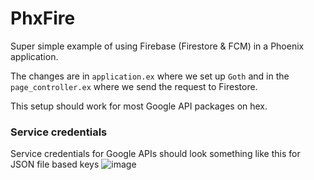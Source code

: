 # PhxFire

Super simple example of using Firebase (Firestore & FCM) in a Phoenix application.

The changes are in `application.ex` where we set up `Goth` and in the `page_controller.ex` where we send the request to Firestore.

This setup should work for most Google API packages on hex.


### Service credentials 
Service credentials for Google APIs should look something like this for JSON file based keys
![image](https://github.com/TylerSustare/phx_fire/assets/10850753/bd37344e-2cb1-4dbb-b480-93ad35eed07e)

